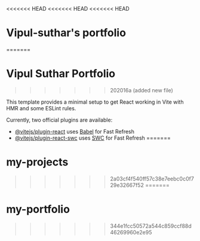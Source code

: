 <<<<<<< HEAD
<<<<<<< HEAD
<<<<<<< HEAD
# Vipul-suthar's portfolio
=======
# Vipul Suthar Portfolio
>>>>>>> 202016a (added new file)

This template provides a minimal setup to get React working in Vite with HMR and some ESLint rules.

Currently, two official plugins are available:

- [@vitejs/plugin-react](https://github.com/vitejs/vite-plugin-react/blob/main/packages/plugin-react/README.md) uses [Babel](https://babeljs.io/) for Fast Refresh
- [@vitejs/plugin-react-swc](https://github.com/vitejs/vite-plugin-react-swc) uses [SWC](https://swc.rs/) for Fast Refresh
=======
# my-projects
>>>>>>> 2a03cf4f540ff57c38e7eebc0c0f729e32667f52
=======
# my-portfolio
>>>>>>> 344e1fcc50572a544c859ccf88d46269960e2e95
